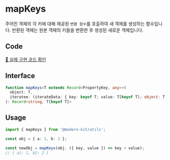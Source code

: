 # mapKeys 

주어진 객체의 각 키에 대해 제공된 `변환 함수`를 호출하여 새 객체를 생성하는 함수입니다. 반환된 객체는 원본 객체의 키들을 변환한 후 생성된 새로운 객체입니다.

## Code 

[🔗 실제 구현 코드 확인](https://github.com/modern-agile-team/modern-kit/blob/main/packages/utils/src/object/mapKeys/index.ts)

## Interface

```ts title="typescript"
function mapKeys<T extends Record<PropertyKey, any>>(
  object: T,
  iteratee: (iterateData: { key: keyof T; value: T[keyof T]; object: T }) => string
): Record<string, T[keyof T]>
```

## Usage

```ts title="typescript"
import { mapKeys } from '@modern-kit/utils';

const obj = { a: 1, b: 2 };

const newObj = mapKeys(obj, ({ key, value }) => key + value);
// { a1: 1, b2: 2 }
```